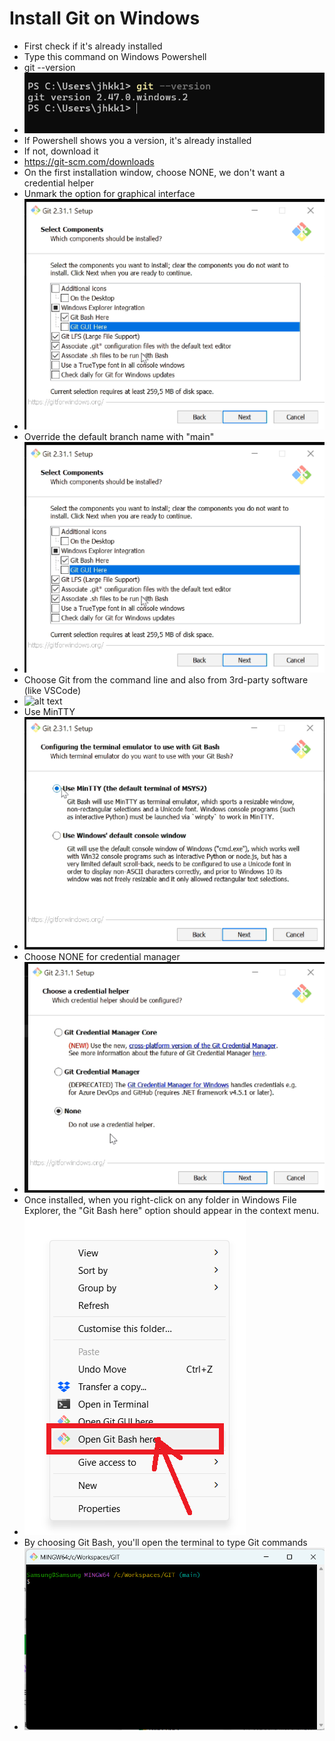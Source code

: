 # Install Git on Windows
- First check if it's already installed
- Type this command on Windows Powershell
- git --version
- ![alt text](images/image018.png)
- If Powershell shows you a version, it's already installed
- If not, download it
- https://git-scm.com/downloads
- On the first installation window, choose NONE, we don't want a credential helper
- Unmark the option for graphical interface
- ![alt text](images/image003.png) 
- Override the default branch name with "main"
- ![alt text](images/image004.png)
- Choose Git from the command line and also from 3rd-party software (like VSCode)
- ![alt text](../images/image005.png)
- Use MinTTY
- ![alt text](images/image006.png)
- Choose NONE for credential manager
- ![alt text](images/image007.png)
- Once installed, when you right-click on any folder in Windows File Explorer, the "Git Bash here" option should appear in the context menu.
- ![alt text](images/image008.png)
- By choosing Git Bash, you'll open the terminal to type Git commands
- ![alt text](images/image009.png)